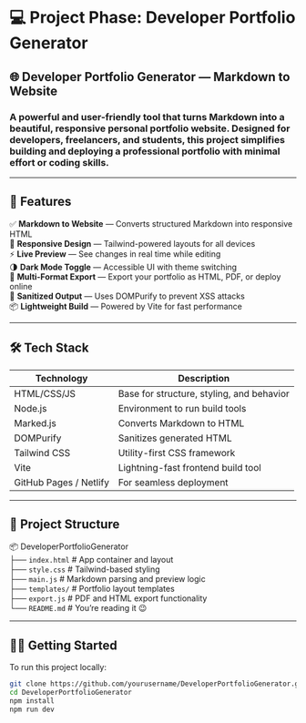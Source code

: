 # 💻 Project Phase: Developer Portfolio Generator

## 🌐 Developer Portfolio Generator — Markdown to Website

### A powerful and user-friendly tool that turns Markdown into a beautiful, responsive personal portfolio website. Designed for developers, freelancers, and students, this project simplifies building and deploying a professional portfolio with minimal effort or coding skills.

---

## 🚀 Features

✅ **Markdown to Website** — Converts structured Markdown into responsive HTML  
🎨 **Responsive Design** — Tailwind-powered layouts for all devices  
⚡ **Live Preview** — See changes in real time while editing  
🌗 **Dark Mode Toggle** — Accessible UI with theme switching  
📄 **Multi-Format Export** — Export your portfolio as HTML, PDF, or deploy online  
🧼 **Sanitized Output** — Uses DOMPurify to prevent XSS attacks  
📦 **Lightweight Build** — Powered by Vite for fast performance  

---

## 🛠️ Tech Stack

| Technology        | Description                                 |
|-------------------|---------------------------------------------|
| HTML/CSS/JS       | Base for structure, styling, and behavior   |
| Node.js           | Environment to run build tools              |
| Marked.js         | Converts Markdown to HTML                   |
| DOMPurify         | Sanitizes generated HTML                    |
| Tailwind CSS      | Utility-first CSS framework                 |
| Vite              | Lightning-fast frontend build tool          |
| GitHub Pages / Netlify | For seamless deployment              |

---

## 📁 Project Structure

📦 DeveloperPortfolioGenerator  
├── `index.html`         # App container and layout  
├── `style.css`          # Tailwind-based styling  
├── `main.js`            # Markdown parsing and preview logic  
├── `templates/`         # Portfolio layout templates  
├── `export.js`          # PDF and HTML export functionality  
└── `README.md`          # You’re reading it 😉

---

## 🧑‍💻 Getting Started

To run this project locally:

```bash
git clone https://github.com/yourusername/DeveloperPortfolioGenerator.git
cd DeveloperPortfolioGenerator
npm install
npm run dev
